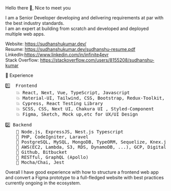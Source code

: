 Hello there 👋, Nice to meet you  

I am a Senior Developer developing and delivering requirements at par with the best industry standards.  
I am an expert at building from scratch and developed and deployed multiple web apps.  

Website: https://sudhanshukumar.dev/  
Resume: https://sudhanshukumar.dev/sudhanshu-resume.pdf  
LinkedIn:https://www.linkedin.com/in/infinite4evr  
Stack Overflow: https://stackoverflow.com/users/8155208/sudhanshu-kumar  

🏅 Experience  
<pre>
1️⃣  Frontend  
    💥 React, Next, Vue, TypeScript, Javascript  
    💥 Material-UI, Tailwind, CSS, Bootstrap, Redux-Toolkit, Redux-thunk, Redux-saga  
    💥 Cypress, React Testing Library  
    💥 SCSS, CSS, Next UI, Chakura UI , Styled-Component  
    💥 Figma, Sketch, Mock up,etc for UX/UI Design  
</pre>
<pre>
2️⃣ Backend  
    🔸 Node.js, ExpressJS, Nest.js Typescript  
    🔸 PHP, CodeIgniter, Laravel  
    🔸 PostgreSQL, MySQL, MongoDB, TypeORM, Sequelize, Knex.js, Mongoose  
    🔸 AWS(EC2, Lambda, S3, RDS, DynamoDB, ...), GCP, DigitalOcean  
    🔸 Github, Bitbucket  
    🔸 RESTful, GraphQL (Apollo)  
    🔸 Mocha/Chai, Jest  
</pre>  
Overall I have good experience with how to structure a frontend web app and convert a Figma prototype to a full-fledged website with best practices currently ongoing in the ecosystem.
